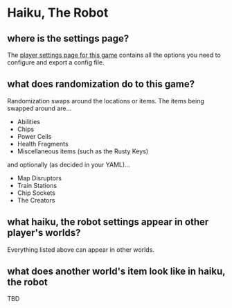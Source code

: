 # Haiku, The Robot

## where is the settings page?
The [player settings page for this game](../player-settings) contains all the options you need to configure and export a config file.

## what does randomization do to this game?
Randomization swaps around the locations or items. The items being swapped around are...

- Abilities
- Chips
- Power Cells
- Health Fragments
- Miscellaneous items (such as the Rusty Keys)

and optionally (as decided in your YAML)...

- Map Disruptors
- Train Stations
- Chip Sockets
- The Creators

## what haiku, the robot settings appear in other player's worlds?
Everything listed above can appear in other worlds.

## what does another world's item look like in haiku, the robot
TBD
